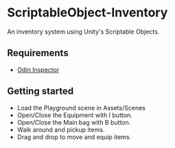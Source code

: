 # ScriptableObject-Inventory
 An inventory system using Unity's Scriptable Objects.

 ## Requirements
* <a href="https://odininspector.com/" target="_blank">Odin Inspector</a>

## Getting started
* Load the Playground scene in Assets/Scenes<br />
* Open/Close the Equipment with I button.<br />
* Open/Close the Main bag with B button.<br />
* Walk around and pickup items.<br />
* Drag and drop to move and equip items.
